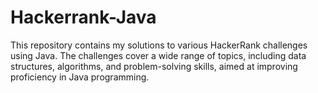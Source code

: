 # Hackerrank-Java
This repository contains my solutions to various HackerRank challenges using Java. The challenges cover a wide range of topics, including data structures, algorithms, and problem-solving skills, aimed at improving proficiency in Java programming.
